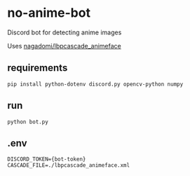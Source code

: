 # no-anime-bot

Discord bot for detecting anime images

Uses [nagadomi/lbpcascade_animeface](https://github.com/nagadomi/lbpcascade_animeface)

## requirements

```
pip install python-dotenv discord.py opencv-python numpy
```

## run

```
python bot.py
```

## .env

```
DISCORD_TOKEN={bot-token}
CASCADE_FILE=./lbpcascade_animeface.xml
```
